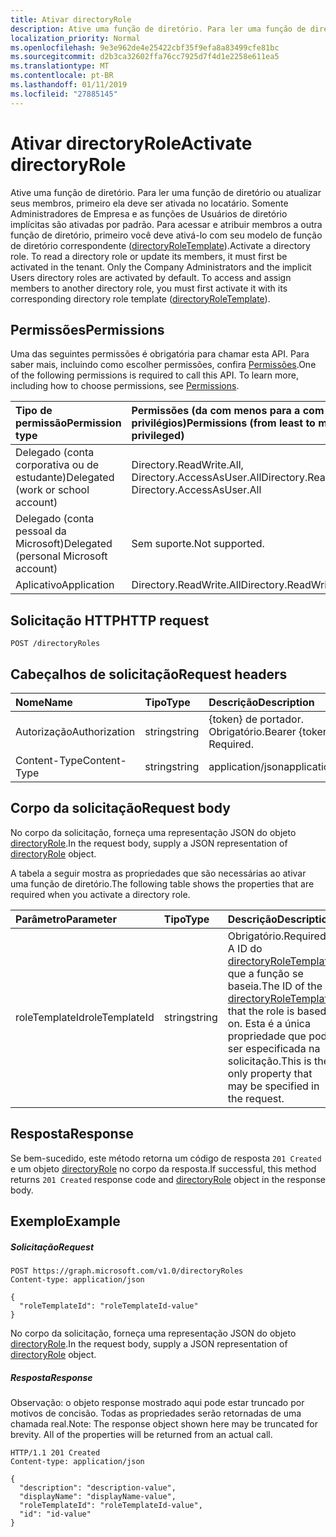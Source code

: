 ```yaml
---
title: Ativar directoryRole
description: Ative uma função de diretório. Para ler uma função de diretório ou atualizar seus membros, primeiro ela deve ser ativada no locatário. Somente Administradores de Empresa e as funções de Usuários de diretório implícitas são ativadas por padrão. Para acessar e atribuir membros a outra função de diretório, primeiro você deve ativá-lo com seu modelo de função de diretório correspondente (directoryRoleTemplate).
localization_priority: Normal
ms.openlocfilehash: 9e3e962de4e25422cbf35f9efa8a83499cfe81bc
ms.sourcegitcommit: d2b3ca32602ffa76cc7925d7f4d1e2258e611ea5
ms.translationtype: MT
ms.contentlocale: pt-BR
ms.lasthandoff: 01/11/2019
ms.locfileid: "27885145"
---
```

# <a name="activate-directoryrole"></a><span data-ttu-id="9cb5a-106">Ativar directoryRole</span><span class="sxs-lookup"><span data-stu-id="9cb5a-106">Activate directoryRole</span></span>

<span data-ttu-id="9cb5a-p102">Ative uma função de diretório. Para ler uma função de diretório ou atualizar seus membros, primeiro ela deve ser ativada no locatário. Somente Administradores de Empresa e as funções de Usuários de diretório implícitas são ativadas por padrão. Para acessar e atribuir membros a outra função de diretório, primeiro você deve ativá-lo com seu modelo de função de diretório correspondente ([directoryRoleTemplate](../resources/directoryroletemplate.md)).</span><span class="sxs-lookup"><span data-stu-id="9cb5a-p102">Activate a directory role. To read a directory role or update its members, it must first be activated in the tenant. Only the Company Administrators and the implicit Users directory roles are activated by default. To access and assign members to another directory role, you must first activate it with its corresponding directory role template ([directoryRoleTemplate](../resources/directoryroletemplate.md)).</span></span>

## <a name="permissions"></a><span data-ttu-id="9cb5a-111">Permissões</span><span class="sxs-lookup"><span data-stu-id="9cb5a-111">Permissions</span></span>
<span data-ttu-id="9cb5a-p103">Uma das seguintes permissões é obrigatória para chamar esta API. Para saber mais, incluindo como escolher permissões, confira [Permissões](/graph/permissions-reference).</span><span class="sxs-lookup"><span data-stu-id="9cb5a-p103">One of the following permissions is required to call this API. To learn more, including how to choose permissions, see [Permissions](/graph/permissions-reference).</span></span>

|<span data-ttu-id="9cb5a-114">Tipo de permissão</span><span class="sxs-lookup"><span data-stu-id="9cb5a-114">Permission type</span></span>      | <span data-ttu-id="9cb5a-115">Permissões (da com menos para a com mais privilégios)</span><span class="sxs-lookup"><span data-stu-id="9cb5a-115">Permissions (from least to most privileged)</span></span>              |
|:--------------------|:---------------------------------------------------------|
|<span data-ttu-id="9cb5a-116">Delegado (conta corporativa ou de estudante)</span><span class="sxs-lookup"><span data-stu-id="9cb5a-116">Delegated (work or school account)</span></span> | <span data-ttu-id="9cb5a-117">Directory.ReadWrite.All, Directory.AccessAsUser.All</span><span class="sxs-lookup"><span data-stu-id="9cb5a-117">Directory.ReadWrite.All, Directory.AccessAsUser.All</span></span>    |
|<span data-ttu-id="9cb5a-118">Delegado (conta pessoal da Microsoft)</span><span class="sxs-lookup"><span data-stu-id="9cb5a-118">Delegated (personal Microsoft account)</span></span> | <span data-ttu-id="9cb5a-119">Sem suporte.</span><span class="sxs-lookup"><span data-stu-id="9cb5a-119">Not supported.</span></span>    |
|<span data-ttu-id="9cb5a-120">Aplicativo</span><span class="sxs-lookup"><span data-stu-id="9cb5a-120">Application</span></span> | <span data-ttu-id="9cb5a-121">Directory.ReadWrite.All</span><span class="sxs-lookup"><span data-stu-id="9cb5a-121">Directory.ReadWrite.All</span></span> |

## <a name="http-request"></a><span data-ttu-id="9cb5a-122">Solicitação HTTP</span><span class="sxs-lookup"><span data-stu-id="9cb5a-122">HTTP request</span></span>
<!-- { "blockType": "ignored" } -->
```http
POST /directoryRoles

```
## <a name="request-headers"></a><span data-ttu-id="9cb5a-123">Cabeçalhos de solicitação</span><span class="sxs-lookup"><span data-stu-id="9cb5a-123">Request headers</span></span>
| <span data-ttu-id="9cb5a-124">Nome</span><span class="sxs-lookup"><span data-stu-id="9cb5a-124">Name</span></span>       | <span data-ttu-id="9cb5a-125">Tipo</span><span class="sxs-lookup"><span data-stu-id="9cb5a-125">Type</span></span> | <span data-ttu-id="9cb5a-126">Descrição</span><span class="sxs-lookup"><span data-stu-id="9cb5a-126">Description</span></span>|
|:---------------|:--------|:----------|
| <span data-ttu-id="9cb5a-127">Autorização</span><span class="sxs-lookup"><span data-stu-id="9cb5a-127">Authorization</span></span>  | <span data-ttu-id="9cb5a-128">string</span><span class="sxs-lookup"><span data-stu-id="9cb5a-128">string</span></span>  | <span data-ttu-id="9cb5a-p104">{token} de portador. Obrigatório.</span><span class="sxs-lookup"><span data-stu-id="9cb5a-p104">Bearer {token}. Required.</span></span> |
| <span data-ttu-id="9cb5a-131">Content-Type</span><span class="sxs-lookup"><span data-stu-id="9cb5a-131">Content-Type</span></span>  | <span data-ttu-id="9cb5a-132">string</span><span class="sxs-lookup"><span data-stu-id="9cb5a-132">string</span></span>  | <span data-ttu-id="9cb5a-133">application/json</span><span class="sxs-lookup"><span data-stu-id="9cb5a-133">application/json</span></span>  |

## <a name="request-body"></a><span data-ttu-id="9cb5a-134">Corpo da solicitação</span><span class="sxs-lookup"><span data-stu-id="9cb5a-134">Request body</span></span>
<span data-ttu-id="9cb5a-135">No corpo da solicitação, forneça uma representação JSON do objeto [directoryRole](../resources/directoryrole.md).</span><span class="sxs-lookup"><span data-stu-id="9cb5a-135">In the request body, supply a JSON representation of [directoryRole](../resources/directoryrole.md) object.</span></span>

<span data-ttu-id="9cb5a-136">A tabela a seguir mostra as propriedades que são necessárias ao ativar uma função de diretório.</span><span class="sxs-lookup"><span data-stu-id="9cb5a-136">The following table shows the properties that are required when you activate a directory role.</span></span>

|<span data-ttu-id="9cb5a-137">Parâmetro</span><span class="sxs-lookup"><span data-stu-id="9cb5a-137">Parameter</span></span> | <span data-ttu-id="9cb5a-138">Tipo</span><span class="sxs-lookup"><span data-stu-id="9cb5a-138">Type</span></span> | <span data-ttu-id="9cb5a-139">Descrição</span><span class="sxs-lookup"><span data-stu-id="9cb5a-139">Description</span></span>|
|:---------|:---------|:---------|
|<span data-ttu-id="9cb5a-140">roleTemplateId</span><span class="sxs-lookup"><span data-stu-id="9cb5a-140">roleTemplateId</span></span> | <span data-ttu-id="9cb5a-141">string</span><span class="sxs-lookup"><span data-stu-id="9cb5a-141">string</span></span> | <span data-ttu-id="9cb5a-142">Obrigatório.</span><span class="sxs-lookup"><span data-stu-id="9cb5a-142">Required.</span></span> <span data-ttu-id="9cb5a-143">A ID do [directoryRoleTemplate](../resources/directoryroletemplate.md) que a função se baseia.</span><span class="sxs-lookup"><span data-stu-id="9cb5a-143">The ID of the [directoryRoleTemplate](../resources/directoryroletemplate.md) that the role is based on.</span></span> <span data-ttu-id="9cb5a-144">Esta é a única propriedade que pode ser especificada na solicitação.</span><span class="sxs-lookup"><span data-stu-id="9cb5a-144">This is the only property that may be specified in the request.</span></span>|

## <a name="response"></a><span data-ttu-id="9cb5a-145">Resposta</span><span class="sxs-lookup"><span data-stu-id="9cb5a-145">Response</span></span>

<span data-ttu-id="9cb5a-146">Se bem-sucedido, este método retorna um código de resposta `201 Created` e um objeto [directoryRole](../resources/directoryrole.md) no corpo da resposta.</span><span class="sxs-lookup"><span data-stu-id="9cb5a-146">If successful, this method returns `201 Created` response code and [directoryRole](../resources/directoryrole.md) object in the response body.</span></span>

## <a name="example"></a><span data-ttu-id="9cb5a-147">Exemplo</span><span class="sxs-lookup"><span data-stu-id="9cb5a-147">Example</span></span>
##### <a name="request"></a><span data-ttu-id="9cb5a-148">Solicitação</span><span class="sxs-lookup"><span data-stu-id="9cb5a-148">Request</span></span>

<!-- {
  "blockType": "request",
  "name": "create_directoryrole_from_directoryroles"
}-->
```http
POST https://graph.microsoft.com/v1.0/directoryRoles
Content-type: application/json

{
  "roleTemplateId": "roleTemplateId-value"
}
```
<span data-ttu-id="9cb5a-149">No corpo da solicitação, forneça uma representação JSON do objeto [directoryRole](../resources/directoryrole.md).</span><span class="sxs-lookup"><span data-stu-id="9cb5a-149">In the request body, supply a JSON representation of [directoryRole](../resources/directoryrole.md) object.</span></span>
##### <a name="response"></a><span data-ttu-id="9cb5a-150">Resposta</span><span class="sxs-lookup"><span data-stu-id="9cb5a-150">Response</span></span>
<span data-ttu-id="9cb5a-p106">Observação: o objeto response mostrado aqui pode estar truncado por motivos de concisão. Todas as propriedades serão retornadas de uma chamada real.</span><span class="sxs-lookup"><span data-stu-id="9cb5a-p106">Note: The response object shown here may be truncated for brevity. All of the properties will be returned from an actual call.</span></span>
<!-- {
  "blockType": "response",
  "truncated": true,
  "@odata.type": "microsoft.graph.directoryRole"
} -->
```http
HTTP/1.1 201 Created
Content-type: application/json

{
  "description": "description-value",
  "displayName": "displayName-value",
  "roleTemplateId": "roleTemplateId-value",
  "id": "id-value"
}
```

<!-- uuid: 8fcb5dbc-d5aa-4681-8e31-b001d5168d79
2015-10-25 14:57:30 UTC -->
<!-- {
  "type": "#page.annotation",
  "description": "Create directoryRole",
  "keywords": "",
  "section": "documentation",
  "tocPath": ""
}-->
